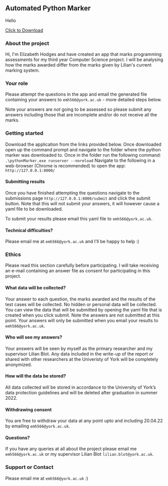 ## Automated Python Marker

Hello

<a href="pythonMarker.exe" download>Click to Download</a>

### About the project

Hi, I'm Elizabeth Hodges and have created an app that marks programming assessments for my third year Computer Science project. I will be analysing how the marks awarded differ from the marks given by Lilian's current marking system.

### Your role
Please attempt the questions in the app and email the generated file containing your answers to ```emh566@york.ac.uk``` - more detailed steps below. 

Note your answers are *not* going to be assessed so please submit any answers including those that are incomplete and/or do not receive all the marks.

### Getting started

Download the application from the links provided below. Once downloaded open up the command prompt and navigate to the folder where the python marker was downloaded to. Once in the folder run the following command:
```.\pythonMarker.exe runserver --noreload```
Navigate to the following in a web-browser (Chrome is recommended) to open the app:
```http://127.0.0.1:8000/```

#### Submitting results
Once you have finished attempting the questions navigate to the submissions page ```http://127.0.0.1:8000/submit``` and click the submit button. Note that this will not submit your answers, it will however cause a yaml file to be downloaded. 

To submit your results please email this yaml file to ```emh566@york.ac.uk```.

#### Technical difficulties?
Please email me at ```emh566@york.ac.uk``` and I'll be happy to help :)

### Ethics
Please read this section carefully before participating. I will take receiving an e-mail containing an answer file as consent for participating in this project. 

#### What data will be collected?
Your answer to each question, the marks awarded and the results of the test cases will be collected. No hidden or personal data will be collected. You can view the data that will be submitted by opening the yaml file that is created when you click submit. Note the answers are not submitted at this point. Your answers will only be submitted when you email your results to ```emh566@york.ac.uk```.

#### Who will see my answers?
Your answers will be seen by myself as the primary researcher and my supervisor Lilian Blot. Any data included in the write-up of the report or shared with other researchers at the Univeristy of York will be completely anonymized.

#### How will the data be stored?
All data collected will be stored in accordance to the University of York’s data protection guidelines and will be deleted after graduation in summer 2022.

#### Withdrawing consent
You are free to withdraw your data at any point upto and including 20.04.22 by emailing ```emh566@york.ac.uk```. 

#### Questions?
If you have any queries at all about the project please email me ```emh566@york.ac.uk``` or my supervisor Lilian Blot ```lilian.blot@york.ac.uk```.


### Support or Contact
Please email me at ```emh566@york.ac.uk``` :)
